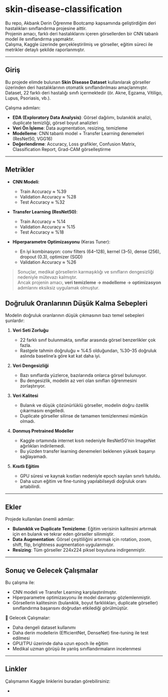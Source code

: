 # skin-disease-classification

Bu repo, Akbank Derin Öğrenme Bootcamp kapsamında geliştirdiğim deri hastalıkları sınıflandırma projesine aittir.  
Projenin amacı, farklı deri hastalıklarını içeren görsellerden bir CNN tabanlı model ile sınıflandırma yapmaktır.  
Çalışma, Kaggle üzerinde gerçekleştirilmiş ve görseller, eğitim süreci ile metrikler detaylı şekilde raporlanmıştır.  

---

## Giriş

Bu projede elimde bulunan **Skin Disease Dataset** kullanılarak görseller üzerinden deri hastalıklarının otomatik sınıflandırılması amaçlanmıştır.  
Dataset, 22 farklı deri hastalığı sınıfı içermektedir (ör. Akne, Egzama, Vitiligo, Lupus, Psoriasis, vb.).  

Çalışma adımları:  
- **EDA (Exploratory Data Analysis)**: Görsel dağılımı, bulanıklık analizi, duplicate temizliği, görsel boyut analizleri  
- **Veri Ön İşleme**: Data augmentation, resizing, temizleme  
- **Modelleme**: CNN tabanlı model + Transfer Learning denemeleri (ResNet50, VGG16)  
- **Değerlendirme**: Accuracy, Loss grafikler, Confusion Matrix, Classification Report, Grad-CAM görselleştirme  

---

## Metrikler

- **CNN Modeli**:  
  - Train Accuracy ≈ %39  
  - Validation Accuracy ≈ %28  
  - Test Accuracy ≈ %32  

- **Transfer Learning (ResNet50)**:  
  - Train Accuracy ≈ %14  
  - Validation Accuracy ≈ %15  
  - Test Accuracy ≈ %18  

- **Hiperparametre Optimizasyonu** (Keras Tuner):  
  - En iyi kombinasyon: conv filters (64–128), kernel (3–5), dense (256), dropout (0.3), optimizer (SGD)  
  - Validation Accuracy ≈ %26  

> Sonuçlar, medikal görsellerin karmaşıklığı ve sınıfların dengesizliği nedeniyle mütevazı kalmıştır.  
> Ancak projenin amacı, **veri temizleme → modelleme → optimizasyon** adımlarını eksiksiz uygulamak olmuştur.  


## Doğruluk Oranlarının Düşük Kalma Sebepleri

Modelin doğruluk oranlarının düşük çıkmasının bazı temel sebepleri şunlardır:

1. **Veri Seti Zorluğu**  
   - 22 farklı sınıf bulunmakta, sınıflar arasında görsel benzerlikler çok fazla.  
   - Rastgele tahmin doğruluğu ≈ %4.5 olduğundan, %30–35 doğruluk aslında baseline’a göre kat kat daha iyi.  

2. **Veri Dengesizliği**  
   - Bazı sınıflarda yüzlerce, bazılarında onlarca görsel bulunuyor.  
   - Bu dengesizlik, modelin az veri olan sınıfları öğrenmesini zorlaştırıyor.  

3. **Veri Kalitesi**  
   - Bulanık ve düşük çözünürlüklü görseller, modelin doğru özellik çıkarmasını engelledi.  
   - Duplicate görseller silinse de tamamen temizlenmesi mümkün olmadı.  

4. **Donmuş Pretrained Modeller**  
   - Kaggle ortamında internet kısıtı nedeniyle ResNet50’nin ImageNet ağırlıkları indirilemedi.  
   - Bu yüzden transfer learning denemeleri beklenen yüksek başarıyı sağlayamadı.  

5. **Kısıtlı Eğitim**  
   - GPU süresi ve kaynak kısıtları nedeniyle epoch sayıları sınırlı tutuldu.  
   - Daha uzun eğitim ve fine-tuning yapılabilseydi doğruluk oranı artabilirdi. 
---

## Ekler

Projede kullanılan önemli adımlar:  
- **Bulanıklık ve Duplicate Temizleme**: Eğitim verisinin kalitesini artırmak için en bulanık ve tekrar eden görseller silinmiştir.  
- **Data Augmentation**: Görsel çeşitliliğini artırmak için rotation, zoom, shift, flip, brightness augmentation uygulanmıştır.  
- **Resizing**: Tüm görseller 224x224 piksel boyutuna indirgenmiştir.  

---

## Sonuç ve Gelecek Çalışmalar

Bu çalışma ile:  
- CNN modeli ve Transfer Learning karşılaştırılmıştır.  
- Hiperparametre optimizasyonu ile model davranışı gözlemlenmiştir.  
- Görsellerin kalitesinin (bulanıklık, boyut farklılıkları, duplicate görseller) sınıflandırma başarısını doğrudan etkilediği görülmüştür.  

📌 Gelecek Çalışmalar:  
- Daha dengeli dataset kullanımı  
- Daha derin modellerin (EfficientNet, DenseNet) fine-tuning ile test edilmesi  
- GPU/TPU üzerinde daha uzun epoch ile eğitim  
- Medikal uzman görüşü ile yanlış sınıflandırmaların incelenmesi  

---

## Linkler

Çalışmamın Kaggle linklerini buradan görebilirsiniz:

- 
